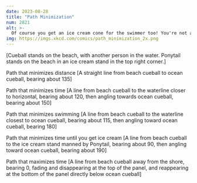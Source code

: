 ```yaml
---
date: 2023-08-28
title: "Path Minimization"
num: 2821
alt: >-
  Of course you get an ice cream cone for the swimmer too! You're not a monster.
img: https://imgs.xkcd.com/comics/path_minimization_2x.png
---
```

[Cueball stands on the beach, with another person in the water. Ponytail stands on the beach in an ice cream stand in the top right corner.]

Path that minimizes distance [A straight line from beach cueball to ocean cueball, bearing about 135]

Path that minimizes time [A line from beach cueball to the waterline closer to horizontal, bearing about 120, then angling towards ocean cueball, bearing about 150]

Path that minimizes swimming [A line from beach cueball to the waterline closest to ocean cueball, bearing about 115, then angling toward ocean cueball, bearing 180]

Path that minimizes time until you get ice cream [A line from beach cueball to the ice cream stand manned by Ponytail, bearing about 90, then angling toward ocean cueball, bearing about 190]

Path that maximizes time [A line from beach cueball away from the shore, bearing 0, fading and disappearing at the top of the panel, and reappearing at the bottom of the panel directly below ocean cueball]